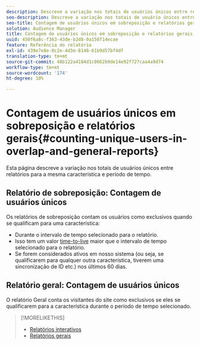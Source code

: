 ```yaml
---
description: Descreve a variação nos totais de usuários únicos entre relatórios para a mesma característica e período.
seo-description: Descreve a variação nos totais de usuário únicos entre relatórios para a mesma característica e período no Adobe Audience Manager
seo-title: Contagem de usuários únicos em sobreposição e relatórios gerais no AAM
solution: Audience Manager
title: Contagem de usuários únicos em sobreposição e relatórios gerais
uuid: 450f6a8c-f363-43de-b2d8-0a156f14ecae
feature: Referência do relatório
exl-id: 439e7e8e-0c2e-4d3e-8148-61b9d57bf4df
translation-type: tm+mt
source-git-commit: 48b122a4184d1c0662b9de14e92f727caa4a9d74
workflow-type: tm+mt
source-wordcount: '174'
ht-degree: 10%

---
```


# Contagem de usuários únicos em sobreposição e relatórios gerais{#counting-unique-users-in-overlap-and-general-reports}

Esta página descreve a variação nos totais de usuários únicos entre relatórios para a mesma característica e período de tempo.

<!-- 

c_unique_user_counts.xml

 -->

## Relatório de sobreposição: Contagem de usuários únicos

Os relatórios de sobreposição contam os usuários como exclusivos quando se qualificam para uma característica:

* Durante o intervalo de tempo selecionado para o relatório.
* Isso tem um valor [time-to-live](../features/traits/segment-ttl-explained.md) maior que o intervalo de tempo selecionado para o relatório.
* Se forem considerados ativos em nosso sistema (ou seja, se qualificarem para qualquer outra característica, tiverem uma sincronização de ID etc.) nos últimos 60 dias.

## Relatório geral: Contagem de usuários únicos

O relatório Geral conta os visitantes do site como exclusivos se eles se qualificarem para a característica durante o período de tempo selecionado.

>[!MORELIKETHIS]
>
>* [Relatórios interativos](../reporting/dynamic-reports/dynamic-reports.md#interactive-and-overlap-reports)
>* [Relatórios gerais](../reporting/general-reports.md#general-reports-overview)

